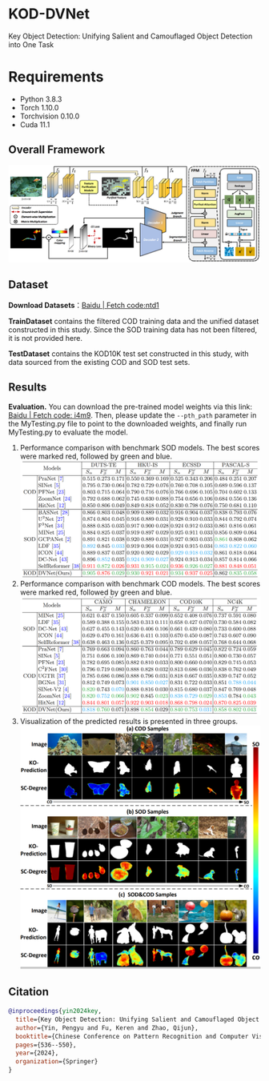 
# KOD-DVNet 

Key Object Detection: Unifying Salient and Camouflaged Object Detection into One Task


# Requirements
* Python 3.8.3 <br>
* Torch 1.10.0 <br>
* Torchvision 0.10.0 <br>
* Cuda 11.1 <br>

## Overall Framework
![alt text](./images/image-3.png)

## Dataset
**Download Datasets**：[Baidu | Fetch code:ntd1](https://pan.baidu.com/share/init?surl=R8FytbGt7w1LpwxLUKashg&pwd=ntd1)

**TrainDataset** contains the filtered COD training data and the unified dataset constructed in this study. Since the SOD training data has not been filtered, it is not provided here.

**TestDataset** contains the KOD10K test set constructed in this study, with data sourced from the existing COD and SOD test sets.

## Results

**Evaluation.** You can download the pre-trained model weights via this link: [Baidu | Fetch code: i4m9](https://pan.baidu.com/s/15OsMmxdI2w4Y1p2ynZM--Q). Then, please update the `--pth_path` parameter in the MyTesting.py file to point to the downloaded weights, and finally run MyTesting.py to evaluate the model.

1. Performance comparison with benchmark SOD models. The best scores were marked red, followed by green and blue.
![alt text](./images/image.png)
2. Performance comparison with benchmark COD models. The best scores were marked red, followed by green and blue.
![alt text](./images/image-1.png)
3. Visualization of the predicted results is presented in three groups.
![alt text](./images/image-2.png)

## Citation
```bibtex
@inproceedings{yin2024key,
  title={Key Object Detection: Unifying Salient and Camouflaged Object Detection Into One Task},
  author={Yin, Pengyu and Fu, Keren and Zhao, Qijun},
  booktitle={Chinese Conference on Pattern Recognition and Computer Vision (PRCV)},
  pages={536--550},
  year={2024},
  organization={Springer}
}

